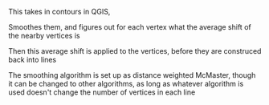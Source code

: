 This takes in contours in QGIS, 

Smoothes them, and figures out for each vertex what the average shift of the nearby vertices is

Then this average shift is applied to the vertices, before they are construced back into lines

The smoothing algorithm is set up as distance weighted McMaster, though it can be changed to other algorithms, as long as whatever algorithm is used doesn't change the number of vertices in each line
